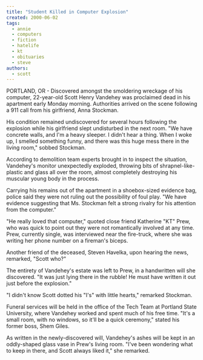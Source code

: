 ```yaml
---
title: "Student Killed in Computer Explosion"
created: 2000-06-02
tags: 
  - annie
  - computers
  - fiction
  - hatelife
  - kt
  - obituaries
  - steve
authors: 
  - scott
---
```


PORTLAND, OR - Discovered amongst the smoldering wreckage of his computer, 22-year-old Scott Henry Vandehey was proclaimed dead in his apartment early Monday morning. Authorities arrived on the scene following a 911 call from his girlfriend, Anna Stockman.

His condition remained undiscovered for several hours following the explosion while his girlfriend slept undisturbed in the next room. "We have concrete walls, and I'm a heavy sleeper. I didn't hear a thing. When I woke up, I smelled something funny, and there was this huge mess there in the living room," sobbed Stockman.

According to demolition team experts brought in to inspect the situation, Vandehey's monitor unexpectedly exploded, throwing bits of shrapnel-like-plastic and glass all over the room, almost completely destroying his muscular young body in the process.

Carrying his remains out of the apartment in a shoebox-sized evidence bag, police said they were not ruling out the possibility of foul play. "We have evidence suggesting that Ms. Stockman felt a strong rivalry for his attention from the computer."

"He really loved that computer," quoted close friend Katherine "KT" Prew, who was quick to point out they were not romantically involved at any time. Prew, currently single, was interviewed near the fire-truck, where she was writing her phone number on a fireman's biceps.

Another friend of the deceased, Steven Havelka, upon hearing the news, remarked, "Scott who?"

The entirety of Vandehey's estate was left to Prew, in a handwritten will she discovered. "It was just lying there in the rubble! He must have written it out just before the explosion."

"I didn't know Scott dotted his "I's" with little hearts," remarked Stockman.

Funeral services will be held in the office of the Tech Team at Portland State University, where Vandehey worked and spent much of his free time. "It's a small room, with no windows, so it'll be a quick ceremony," stated his former boss, Shem Giles.

As written in the newly-discovered will, Vandehey's ashes will be kept in an oddly-shaped glass vase in Prew's living room. "I've been wondering what to keep in there, and Scott always liked it," she remarked.
